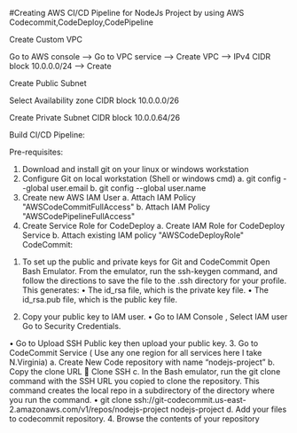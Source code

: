 #Creating AWS CI/CD Pipeline for NodeJs Project by using AWS Codecommit,CodeDeploy,CodePipeline 

Create Custom VPC

Go to AWS console --> Go to VPC service --> Create VPC --> IPv4 CIDR block 10.0.0.0/24 --> Create

Create Public Subnet

Select Availability zone 
CIDR block 10.0.0.0/26

Create Private Subnet
CIDR block 10.0.0.64/26

Build CI/CD Pipeline:

Pre-requisites:

1) Download and install git on your linux or windows workstation
2) Configure Git on local workstation (Shell or windows cmd)
	a. git config --global user.email <your email id>
	b. git config --global user.name <your name>
3) Create new AWS IAM User
	a. Attach IAM Policy "AWSCodeCommitFullAccess"
	b. Attach IAM Policy "AWSCodePipelineFullAccess"
4) Create Service Role for CodeDeploy
	a. Create IAM Role for CodeDeploy Service
	b. Attach existing IAM policy "AWSCodeDeployRole"
CodeCommit:
 1. To set up the public and private keys for Git and CodeCommit
             Open Bash Emulator.
 		From the emulator, run the ssh-keygen command, and follow the directions to save the file to the .ssh directory for your profile.
This generates:
•	The id_rsa file, which is the private key file.
•	The id_rsa.pub file, which is the public key file.
	
2. Copy your public key to IAM user. 
•	Go to IAM Console , Select  IAM user Go to Security Credentials.

•	Go to Upload SSH Public key then upload your public key.
3. Go to CodeCommit Service ( Use any one region for all services here I take N.Virginia)
	a. Create New Code repository with name “nodejs-project”
	b. Copy the clone URL  Clone SSH
c. In the Bash emulator, run the git clone command with the SSH URL you copied to clone the repository. This command creates the local repo in a subdirectory of the directory where you run the command.
•	git clone ssh://git-codecommit.us-east-2.amazonaws.com/v1/repos/nodejs-project nodejs-project
d. Add your files to codecommit repository.
4. Browse the contents of your repository




